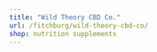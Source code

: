 ```yaml
---
title: "Wild Theory CBD Co."
url: /fitchburg/wild-theory-cbd-co/
shop: nutrition supplements
---
```

